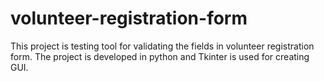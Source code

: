 # volunteer-registration-form
This project is testing tool for validating the fields in volunteer registration form. The project is developed in python and Tkinter is used for creating GUI.
